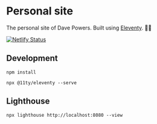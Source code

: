 # Personal site

The personal site of Dave Powers. Built using [Eleventy](https://www.11ty.dev/). 🎈🐀

[![Netlify Status](https://api.netlify.com/api/v1/badges/e06dd4d8-f48b-4d9b-849d-cd8996b73afd/deploy-status)](https://app.netlify.com/sites/davepowers/deploys)

## Development

`npm install`

`npx @11ty/eleventy --serve`

## Lighthouse

`npx lighthouse http://localhost:8080 --view`
